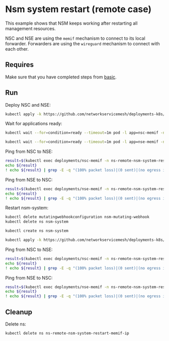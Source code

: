 # Nsm system restart (remote case)

This example shows that NSM keeps working after restarting all management resources.

NSC and NSE are using the `memif` mechanism to connect to its local forwarder.
Forwarders are using the `wireguard` mechanism to connect with each other.

## Requires

Make sure that you have completed steps from [basic](../../basic).

## Run

Deploy NSC and NSE:
```bash
kubectl apply -k https://github.com/networkservicemesh/deployments-k8s/examples/heal/remote-nsm-system-restart-memif-ip?ref=2775cabe7d2538b2b819d70ee48349910f2b7f01
```

Wait for applications ready:
```bash
kubectl wait --for=condition=ready --timeout=1m pod -l app=nsc-memif -n ns-remote-nsm-system-restart-memif-ip
```
```bash
kubectl wait --for=condition=ready --timeout=1m pod -l app=nse-memif -n ns-remote-nsm-system-restart-memif-ip
```

Ping from NSC to NSE:
```bash
result=$(kubectl exec deployments/nsc-memif -n ns-remote-nsm-system-restart-memif-ip -- vppctl ping 172.16.1.100 repeat 4)
echo ${result}
! echo ${result} | grep -E -q "(100% packet loss)|(0 sent)|(no egress interface)"
```

Ping from NSE to NSC:
```bash
result=$(kubectl exec deployments/nse-memif -n ns-remote-nsm-system-restart-memif-ip -- vppctl ping 172.16.1.101 repeat 4)
echo ${result}
! echo ${result} | grep -E -q "(100% packet loss)|(0 sent)|(no egress interface)"
```

Restart nsm-system:
```bash
kubectl delete mutatingwebhookconfiguration nsm-mutating-webhook
kubectl delete ns nsm-system
```
```bash
kubectl create ns nsm-system
```
```bash
kubectl apply -k https://github.com/networkservicemesh/deployments-k8s/examples/basic?ref=2775cabe7d2538b2b819d70ee48349910f2b7f01
```

Ping from NSC to NSE:
```bash
result=$(kubectl exec deployments/nsc-memif -n ns-remote-nsm-system-restart-memif-ip -- vppctl ping 172.16.1.100 repeat 4)
echo ${result}
! echo ${result} | grep -E -q "(100% packet loss)|(0 sent)|(no egress interface)"
```

Ping from NSE to NSC:
```bash
result=$(kubectl exec deployments/nse-memif -n ns-remote-nsm-system-restart-memif-ip -- vppctl ping 172.16.1.101 repeat 4)
echo ${result}
! echo ${result} | grep -E -q "(100% packet loss)|(0 sent)|(no egress interface)"
```

## Cleanup

Delete ns:
```bash
kubectl delete ns ns-remote-nsm-system-restart-memif-ip
```
